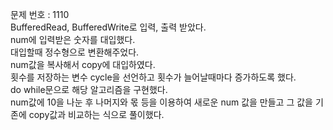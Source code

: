 문제 번호 : 1110\
BufferedRead, BufferedWrite로 입력, 출력 받았다.\
num에 입력받은 숫자를 대입했다.\
대입할때 정수형으로 변환해주었다.\
num값을 복사해서 copy에 대입하였다.\
횟수를 저장하는 변수 cycle을 선언하고 횟수가 늘어날때마다 증가하도록 했다.\
do while문으로 해당 알고리즘을 구현했다.\
num값에 10을 나눈 후 나머지와 몫 등을 이용하여 새로운 num 값을 만들고 그 값을 기존에 copy값과 비교하는 식으로 풀이했다.
